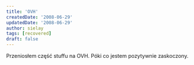 ```yaml
---
title: 'OVH'
createdDate: '2008-06-29'
updatedDate: '2008-06-29'
author: sielay
tags: [recovered]
draft: false
---
```


Przeniosłem część stuffu na OVH. Póki co jestem pozytywnie zaskoczony.
